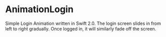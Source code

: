 # AnimationLogin
Simple Login Animation written in Swift 2.0. The login screen slides in from left to right gradually. Once logged in, it will similarly fade off the screen.
